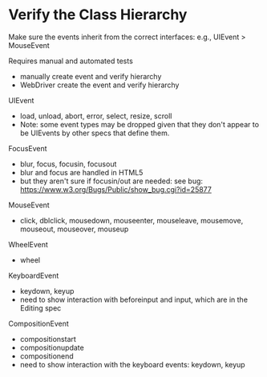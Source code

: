 Verify the Class Hierarchy 
==============================

Make sure the events inherit from the correct interfaces:
    e.g., UIEvent > MouseEvent

Requires manual and automated tests
* manually create event and verify hierarchy
* WebDriver create the event and verify hierarchy

UIEvent
 * load, unload, abort, error, select, resize, scroll
 * Note: some event types may be dropped given that they don't appear to be UIEvents by other specs that define them.

FocusEvent
 * blur, focus, focusin, focusout
 * blur and focus are handled in HTML5
 * but they aren't sure if focusin/out are needed: see bug: https://www.w3.org/Bugs/Public/show_bug.cgi?id=25877

MouseEvent
 * click, dblclick, mousedown, mouseenter, mouseleave, mousemove, mouseout, mouseover, mouseup

WheelEvent
 * wheel

KeyboardEvent
 * keydown, keyup
 * need to show interaction with beforeinput and input, which are in the Editing spec

CompositionEvent
 * compositionstart
 * compositionupdate
 * compositionend
 * need to show interaction with the keyboard events: keydown, keyup
